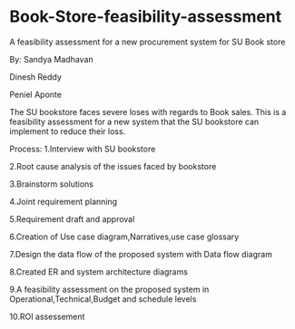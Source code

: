 # Book-Store-feasibility-assessment
A feasibility assessment for a new procurement system for SU Book store

By:
Sandya Madhavan

Dinesh Reddy

Peniel Aponte


The SU bookstore faces severe loses with regards to Book sales.
This is a feasibility assessment for a new system that the SU bookstore can implement to reduce their loss.

Process:
1.Interview with SU bookstore

2.Root cause analysis of the issues faced by bookstore

3.Brainstorm solutions

4.Joint requirement planning

5.Requirement draft and approval

6.Creation of Use case diagram,Narratives,use case glossary

7.Design the data flow of the proposed system with Data flow diagram

8.Created ER and system architecture diagrams

9.A feasibility assessment on the proposed system in Operational,Technical,Budget and schedule levels

10.ROI assessement
